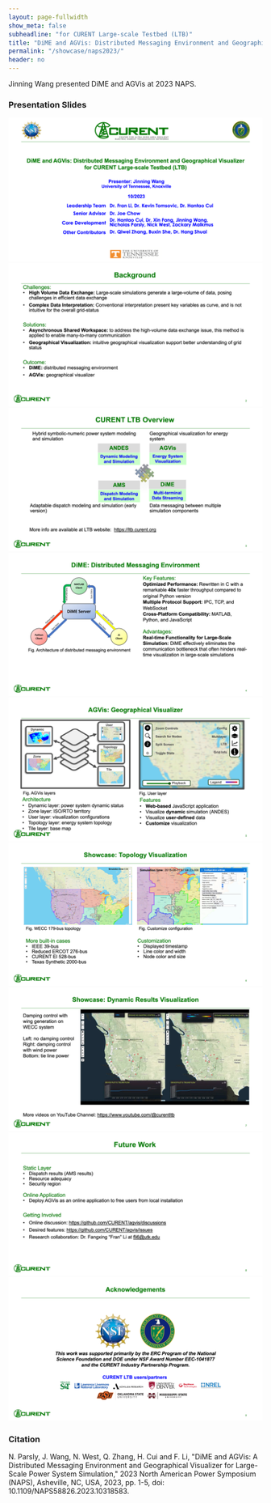 ```yaml
---
layout: page-fullwidth
show_meta: false
subheadline: "for CURENT Large-scale Testbed (LTB)"
title: "DiME and AGVis: Distributed Messaging Environment and Geographical Visualizer"
permalink: "/showcase/naps2023/"
header: no
---
```

Jinning Wang presented DiME and AGVis at 2023 NAPS.

### Presentation Slides

![Slide1](/images/showcase/2023naps/Slide1.png)
![Slide2](/images/showcase/2023naps/Slide2.png)
![Slide3](/images/showcase/2023naps/Slide3.png)
![Slide4](/images/showcase/2023naps/Slide4.png)
![Slide5](/images/showcase/2023naps/Slide5.png)
![Slide6](/images/showcase/2023naps/Slide6.png)
![Slide7](/images/showcase/2023naps/Slide7.png)
![Slide8](/images/showcase/2023naps/Slide8.png)
![Slide9](/images/showcase/2023naps/Slide9.png)

### Citation

N. Parsly, J. Wang, N. West, Q. Zhang, H. Cui and F. Li, "DiME and AGVis: A Distributed Messaging Environment and Geographical Visualizer for Large-Scale Power System Simulation," 2023 North American Power Symposium (NAPS), Asheville, NC, USA, 2023, pp. 1-5, doi: 10.1109/NAPS58826.2023.10318583.
